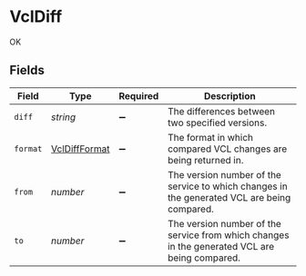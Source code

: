 # VclDiff

OK


## Fields

| Field                                                                                         | Type                                                                                          | Required                                                                                      | Description                                                                                   |
| --------------------------------------------------------------------------------------------- | --------------------------------------------------------------------------------------------- | --------------------------------------------------------------------------------------------- | --------------------------------------------------------------------------------------------- |
| `diff`                                                                                        | *string*                                                                                      | :heavy_minus_sign:                                                                            | The differences between two specified versions.                                               |
| `format`                                                                                      | [VclDiffFormat](../../models/shared/vcldiffformat.md)                                         | :heavy_minus_sign:                                                                            | The format in which compared VCL changes are being returned in.                               |
| `from`                                                                                        | *number*                                                                                      | :heavy_minus_sign:                                                                            | The version number of the service to which changes in the generated VCL are being compared.   |
| `to`                                                                                          | *number*                                                                                      | :heavy_minus_sign:                                                                            | The version number of the service from which changes in the generated VCL are being compared. |
